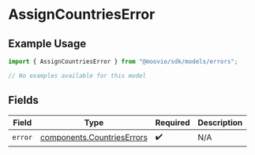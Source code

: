 # AssignCountriesError

## Example Usage

```typescript
import { AssignCountriesError } from "@moovio/sdk/models/errors";

// No examples available for this model
```

## Fields

| Field                                                                    | Type                                                                     | Required                                                                 | Description                                                              |
| ------------------------------------------------------------------------ | ------------------------------------------------------------------------ | ------------------------------------------------------------------------ | ------------------------------------------------------------------------ |
| `error`                                                                  | [components.CountriesErrors](../../models/components/countrieserrors.md) | :heavy_check_mark:                                                       | N/A                                                                      |
